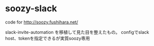 # soozy-slack
code for http://soozy.fushihara.net/

slack-invite-automation を移植して見た目を整えたもの。
configでslack host、tokenを指定できるが実質soozy専用

